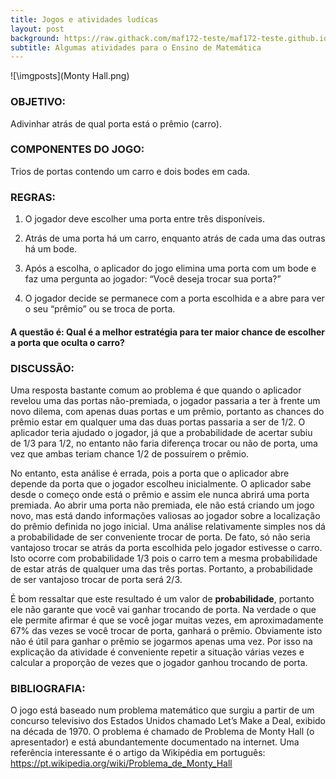 ```yaml
---
title: Jogos e atividades ludícas
layout: post
background: https://raw.githack.com/maf172-teste/maf172-teste.github.io/master/img/jogos.jpg
subtitle: Algumas atividades para o Ensino de Matemática
---
```


![\imgposts](Monty Hall.png)

### OBJETIVO:

 Adivinhar atrás de qual porta está o prêmio (carro).
 

### COMPONENTES DO JOGO:

Trios de portas contendo um carro e dois bodes em
cada.

### REGRAS:

1. O jogador deve escolher uma porta entre três disponíveis.

2. Atrás de uma porta há um carro, enquanto atrás de cada uma das outras há um
bode.

3. Após a escolha, o aplicador do jogo elimina uma porta com um bode e faz uma
pergunta ao jogador: “Você deseja trocar sua porta?”

4. O jogador decide se permanece com a porta escolhida e a abre para ver o seu
“prêmio” ou se troca de porta.

#### A questão é: Qual é a melhor estratégia para ter maior chance de escolher a porta que oculta o carro?

### DISCUSSÃO:

Uma resposta bastante comum ao problema é que quando o aplicador revelou uma
das portas não-premiada, o jogador passaria a ter à frente um novo dilema, com
apenas duas portas e um prêmio, portanto as chances do prêmio estar em qualquer
uma das duas portas passaria a ser de 1/2. O aplicador teria ajudado o jogador, já
que a probabilidade de acertar subiu de 1/3 para 1/2, no entanto não faria
diferença trocar ou não de porta, uma vez que ambas teriam chance 1/2 de
possuírem o prêmio.


No entanto, esta análise é errada, pois a porta que o aplicador abre depende da
porta que o jogador escolheu inicialmente. O aplicador sabe desde o começo onde
está o prêmio e assim ele nunca abrirá uma porta premiada. Ao abrir uma porta
não premiada, ele não está criando um jogo novo, mas está dando informações
valiosas ao jogador sobre a localização do prêmio definida no jogo inicial.
Uma análise relativamente simples nos dá a probabilidade de ser conveniente
trocar de porta. De fato, só não seria vantajoso trocar se atrás da porta escolhida
pelo jogador estivesse o carro. Isto ocorre com probabilidade 1/3 pois o carro tem
a mesma probabilidade de estar atrás de qualquer uma das três portas. Portanto, a
probabilidade de ser vantajoso trocar de porta será 2/3.


É bom ressaltar que este resultado é um valor de **probabilidade**, portanto ele não garante que você vai ganhar trocando de porta. Na verdade o que ele permite
afirmar é que se você jogar muitas vezes, em aproximadamente 67% das vezes se
você trocar de porta, ganhará o prêmio. Obviamente isto não é útil para ganhar o
prêmio se jogarmos apenas uma vez. Por isso na explicação da atividade é
conveniente repetir a situação várias vezes e calcular a proporção de vezes que o jogador ganhou trocando de porta.

### BIBLIOGRAFIA:

O jogo está baseado num problema matemático que surgiu a partir de um concurso
televisivo dos Estados Unidos chamado Let’s Make a Deal, exibido na década de
1970. O problema é chamado de Problema de Monty Hall (o apresentador) e está
abundantemente documentado na internet. Uma referência interessante é o artigo
da Wikipédia em português: https://pt.wikipedia.org/wiki/Problema_de_Monty_Hall
</div>